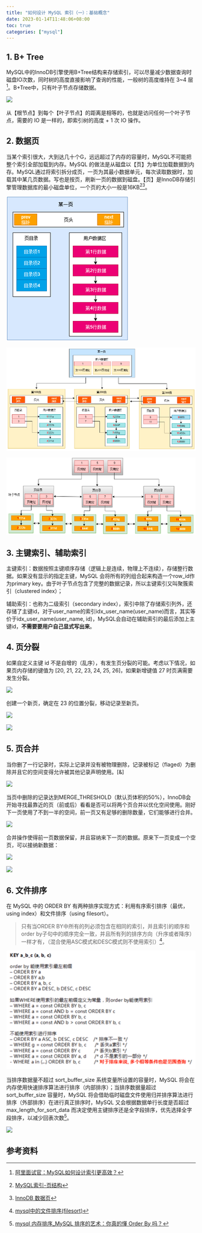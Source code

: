 ```yaml
---
title: "如何设计 MySQL 索引（一）：基础概念"
date: 2023-01-14T11:48:06+08:00
toc: true
categories: ["mysql"]
---
```


## 1. B+ Tree

MySQL中的InnoDB引擎使用B+Tree结构来存储索引，可以尽量减少数据查询时磁盘IO次数，同时树的高度直接影响了查询的性能，一般树的高度维持在 3~4 层[^1]。B+Tree中，只有叶子节点存储数据。

![](https://segmentfault.com/img/remote/1460000038921159)

从【根节点】到每个【叶子节点】的距离是相等的，也就是访问任何一个叶子节点，需要的 IO 是一样的，即索引树的高度 + 1 次 IO 操作。

## 2. 数据页

当某个索引很大，大到达几十个G，远远超过了内存的容量时，MySQL不可能把整个索引全部加载到内存。MySQL 的做法是从磁盘以【页】为单位加载数据到内存。MySQL通过将索引拆分成页，一页为其最小数据单元，每次读取数据时，加载其中某几页数据。写也是按页，刷新一页的数据到磁盘。【页】是InnoDB存储引擎管理数据库的最小磁盘单位，一个页的大小一般是16KB[^2][^3]。


![](/images/how-to-design-index-1.png)

![](/images/how-to-design-index-2.png)

![](/images/how-to-design-index-3.png)

## 3. 主键索引、辅助索引

主键索引：数据按照主键顺序存储（逻辑上是连续，物理上不连续），存储整行数据。如果没有显示的指定主键，MySQL 会将所有的列组合起来构造一个row_id作为primary key。由于叶子节点包含了完整的数据记录，所以主键索引又叫聚簇索引（clustered index）；

辅助索引：也称为二级索引（secondary index），索引中除了存储索引列外，还存储了主键id，对于user_name的索引idx_user_name(user_name)而言，其实等价于idx_user_name(user_name, id)，MySQL会自动在辅助索引的最后添加上主键id，**不需要要用户自己显式写出来**。

## 4. 页分裂

如果自定义主键 id 不是自增的（乱序），有发生页分裂的可能。考虑以下情况，如果页内存储的键值为 [20, 21, 22, 23, 24, 25, 26]，如果新增键值 27 时页满需要发生分裂。

![](https://pic3.zhimg.com/80/v2-750b0a4f535435653c13cdcb0c853d06_1440w.webp)

创建一个新页，确定在 23 的位置分裂，移动记录至新页。

![](https://pic3.zhimg.com/80/v2-eb81b65c29711b609e2076af48c17146_1440w.webp)

![](https://pic1.zhimg.com/80/v2-0d05a58b7f1f1856894985e015db49c0_1440w.webp)

## 5. 页合并

当你删了一行记录时，实际上记录并没有被物理删除，记录被标记（flaged）为删除并且它的空间变得允许被其他记录声明使用。[&]

![](https://pic1.zhimg.com/80/v2-6a9fd05c70648eabfb153f9c38b081d4_1440w.webp)

当页中删除的记录达到MERGE_THRESHOLD（默认页体积的50%），InnoDB会开始寻找最靠近的页（前或后）看看是否可以将两个页合并以优化空间使用。刚好下一页使用了不到一半的空间，前一页又有足够的删除数量，它们能够进行合并。

![](https://pic3.zhimg.com/80/v2-f3497d7e821abdfd51797a80bf0e68c2_1440w.webp)

合并操作使得前一页数据保留，并且容纳来下一页的数据。原来下一页变成一个空页，可以接纳新数据：

![](https://pic2.zhimg.com/80/v2-ed174fc87f4037da0ed81cd1268653b5_1440w.webp)

![](https://pic3.zhimg.com/80/v2-345d5647e15879a7342895d07fe1906e_1440w.webp)

## 6. 文件排序

在 MySQL 中的 ORDER BY 有两种排序实现方式：利用有序索引排序（最优，using index）和文件排序（using filesort）。

> 只有当ORDER BY中所有的列必须包含在相同的索引，并且索引的顺序和order by子句中的顺序完全一致，并且所有列的排序方向（升序或者降序）一样才有，（混合使用ASC模式和DESC模式则不使用索引）[^4]。

![](/images/how-to-design-index-4.png)

当排序数据量不超过 sort_buffer_size 系统变量所设置的容量时，MySQL 将会在内存使用快速排序算法进行排序（内部排序）；当排序数据量超过 sort_buffer_size 容量时，MySQL 将会借助临时磁盘文件使用归并排序算法进行排序（外部排序）在进行真正排序时，MySQL 又会根据数据单行长度是否超过 max_length_for_sort_data 而决定使用主键排序还是全字段排序，优先选择全字段排序，以减少回表次数[^5]。

![](https://dl-harmonyos.51cto.com/images/202204/33082ec07b3468cf1823500588c010202b686c.png)

## 参考资料

[^1]: [阿里面试官：MySQL如何设计索引更高效？](https://segmentfault.com/a/1190000038921156)
[^2]: [MySQL索引-页结构](https://www.cnblogs.com/caoxb/p/15526053.html)
[^3]: [InnoDB 数据页](https://juejin.cn/post/6974225353371975693)
[^4]: [mysql中的文件排序(filesort)](https://www.cnblogs.com/chafanbusi/p/10648026.html)
[^5]: [mysql 内存排序_MySQL 排序的艺术：你真的懂 Order By 吗？](https://blog.csdn.net/weixin_39997400/article/details/114331759)